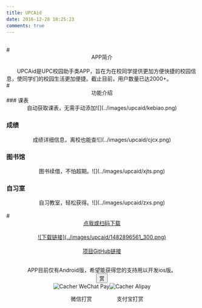 ```yaml
---
title: UPCAid
date: 2016-12-28 10:25:23
comments: true
---
```

<br>
# <div align=center>APP简介</div>
<br>
　　UPCAid是UPC校园助手类APP，旨在为在校同学提供更加方便快捷的校园信息，使同学们的校园生活更加便捷。截止目前，用户数量已达2000+。
<br>
# <div align=center>功能介绍</div>
### 课表
<div align=center>自动获取课表，无需手动添加![](../images/upcaid/kebiao.png)</div>

### 成绩
<div align=center>成绩详细信息，离校也能查![](../images/upcaid/cjcx.png)</div>

### 图书馆
<div align=center>图书续借，不怕超期。![](../images/upcaid/xjts.png)</div>

### 自习室
<div align=center>自习教室，轻松获得。![](../images/upcaid/zxs.png)</div>

<br>
# <div align=center><a href="http://120.27.117.34:4549/SZSDServlet2/UPCAid.apk"><font >点我或扫码下载</font></a><br><br><a href="http://120.27.117.34:4549/SZSDServlet2/UPCAid.apk">![下载链接](../images/upcaid/1482896561_300.png)</a></div>
<br>
<div align=center><a href="https://github.com/xhaiben/SZSD"><i class="fa fa-fw fa-github"></i>项目GitHub链接</a></div><div style="padding: 10px 0; margin: 20px auto; width: 90%; text-align: center;">
  <div>APP目前仅有Android版，希望能获得您的支持用以开发ios版。</div>
  <button id="rewardButton" disable="enable" onclick="reward()"><span>赏</span>
  </button><div id="QR" style="display: block;"><div id="wechat" style="display: inline-block"><img id="wechat_qr" src="/images/pay/wechatpay.png" alt="Cacher WeChat Pay"/><p>微信打赏</p>
      </div><div id="alipay" style="display: inline-block"><img id="alipay_qr" src="/images/pay/alipay.png" alt="Cacher Alipay"/><p>支付宝打赏</p>
      </div></div>
</div>
